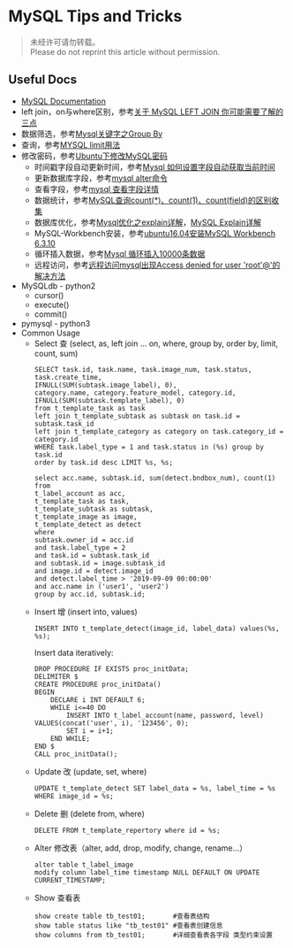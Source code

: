 # MySQL Tips and Tricks

> 未经许可请勿转载。  
> Please do not reprint this article without permission.

## Useful Docs
- [MySQL Documentation](https://dev.mysql.com/doc/refman/8.0/en/)
- left join，on与where区别，参考[关于 MySQL LEFT JOIN 你可能需要了解的三点](https://www.cnblogs.com/zjfjava/p/6041445.html)
- 数据筛选，参考[Mysql关键字之Group By](https://www.cnblogs.com/hhe0/p/9556070.html)
- 查询，参考[MYSQL limit用法](https://www.cnblogs.com/xiaoshen666/p/10824117.html)
- 修改密码，参考[Ubuntu下修改MySQL密码](https://www.cnblogs.com/lijianming/p/8424336.html)
  - 时间戳字段自动更新时间，参考[Mysql 如何设置字段自动获取当前时间](https://www.cnblogs.com/lhj588/p/4245719.html)
  - 更新数据库字段，参考[mysql alter命令](https://www.cnblogs.com/wanderingfish/p/10873559.html)
  - 查看字段，参考[mysql 查看字段详情](https://blog.csdn.net/yufanghu/article/details/80851970)
  - 数据统计，参考[MySQL查询count(*)、count(1)、count(field)的区别收集](https://www.cnblogs.com/EasonJim/p/7709650.html)
  - 数据库优化，参考[Mysql优化之explain详解](https://www.jianshu.com/p/73f2c8448722)，[MySQL Explain详解](https://www.cnblogs.com/tufujie/p/9413852.html)
  - MySQL-Workbench安装，参考[ubuntu16.04安装MySQL Workbench 6.3.10](https://blog.csdn.net/qq_38483191/article/details/80560256)
  - 循环插入数据，参考[Mysql 循环插入10000条数据](https://blog.csdn.net/CSDN2497242041/article/details/79256063)
  - 远程访问，参考[远程访问mysql出现Access denied for user 'root'@'的解决方法](https://blog.csdn.net/Solar24/article/details/80284907)
- MySQLdb - python2
  - cursor()
  - execute()
  - commit()
- pymysql - python3
- Common Usage
  - Select 查 (select, as, left join ... on, where, group by, order by, limit, count, sum)
    ```mysql
    SELECT task.id, task.name, task.image_num, task.status, task.create_time,
    IFNULL(SUM(subtask.image_label), 0),
	category.name, category.feature_model, category.id, IFNULL(SUM(subtask.template_label), 0)
	from t_template_task as task 
	left join t_template_subtask as subtask on task.id = subtask.task_id
	left join t_template_category as category on task.category_id = category.id
	WHERE task.label_type = 1 and task.status in (%s) group by task.id 
	order by task.id desc LIMIT %s, %s;
	
	select acc.name, subtask.id, sum(detect.bndbox_num), count(1)
    from 
    t_label_account as acc, 
    t_template_task as task, 
    t_template_subtask as subtask, 
    t_template_image as image, 
    t_template_detect as detect 
    where 
    subtask.owner_id = acc.id 
    and task.label_type = 2 
    and task.id = subtask.task_id 
    and subtask.id = image.subtask_id 
    and image.id = detect.image_id 
    and detect.label_time > '2019-09-09 00:00:00' 
    and acc.name in ('user1', 'user2') 
    group by acc.id, subtask.id;
    ```
  - Insert 增 (insert into, values)
    ```mysql
    INSERT INTO t_template_detect(image_id, label_data) values(%s, %s);
    ```
    Insert data iteratively:
    ```mysql
    DROP PROCEDURE IF EXISTS proc_initData;
    DELIMITER $
    CREATE PROCEDURE proc_initData()
    BEGIN
        DECLARE i INT DEFAULT 6;
        WHILE i<=40 DO
            INSERT INTO t_label_account(name, password, level) VALUES(concat('user', i), '123456', 0);
            SET i = i+1;
        END WHILE;
    END $
    CALL proc_initData();
    ```
  - Update 改 (update, set, where)
    ```mysql
    UPDATE t_template_detect SET label_data = %s, label_time = %s WHERE image_id = %s;
    ```
  - Delete 删 (delete from, where)
    ```mysql
    DELETE FROM t_template_repertory where id = %s;
    ```
  - Alter 修改表（alter, add, drop, modify, change, rename...）
    ```mysql
    alter table t_label_image
    modify column label_time timestamp NULL DEFAULT ON UPDATE CURRENT_TIMESTAMP;
    ```
  - Show 查看表
    ```mysql
    show create table tb_test01;       #查看表结构
    show table status like "tb_test01" #查看表创建信息
    show columns from tb_test01;       #详细查看表各字段 类型约束设置
    ```